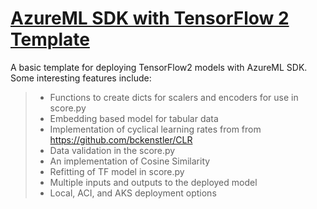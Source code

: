 # <u>AzureML SDK with TensorFlow 2 Template</u>
A basic template for deploying TensorFlow2 models with AzureML SDK. Some interesting 
features include:

> - Functions to create dicts for scalers and encoders for use in score.py
> - Embedding based model for tabular data
> - Implementation of cyclical learning rates from from https://github.com/bckenstler/CLR
> - Data validation in the score.py
> - An implementation of Cosine Similarity 
> - Refitting of TF model in score.py
> - Multiple inputs and outputs to the deployed model
> - Local, ACI, and AKS deployment options

